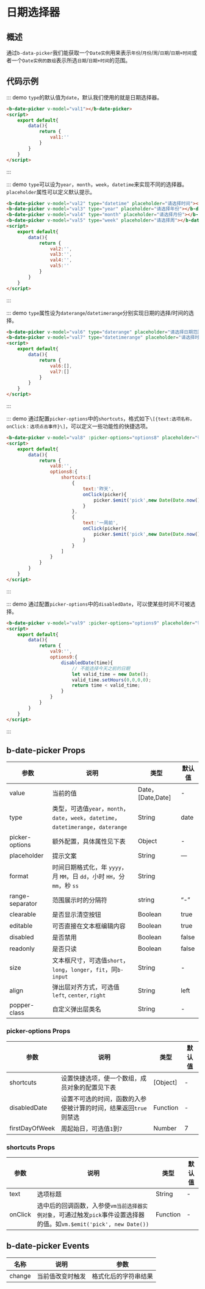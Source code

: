 <script>
    export default{
        data(){
            return {
                val1:'',
                val2:'',
                val3:'',
                val4:'',
                val5:'',
                val6:[],
                val7:[],
                val8:'',
                val9:'',
                options8:{
                    shortcuts:[
                        {
                            text:'昨天',
                            onClick(picker){
                                picker.$emit('pick',new Date(Date.now() - 24 * 3600000));
                            }
                        },
                        {
                            text:'一周前',
                            onClick(picker){
                                picker.$emit('pick',new Date(Date.now() - 7 * 24 * 3600000));
                            }
                        }
                    ]
                },
                options9:{
                    disabledDate(time){
                        let valid_time = new Date();
                        valid_time.setHours(0,0,0,0);
                        return time < valid_time;
                    }
                }
            }
        }
    }
</script>

# 日期选择器

## 概述

通过`b-data-picker`我们能获取一个`Date实例`用来表示`年份`/`月份`/`周`/`日期`/`日期+时间`或者一个`Date实例的数组`表示所选`日期`/`日期+时间`的范围。

## 代码示例

::: demo `type`的默认值为`date`，默认我们使用的就是日期选择器。
```html
<b-date-picker v-model="val1"></b-date-picker>
<script>
    export default{
        data(){
            return {
                val1:''
            }
        }
    }
</script>
```
:::

::: demo `type`可以设为`year`，`month`，`week`，`datetime`来实现不同的选择器。`placeholder`属性可以定义默认提示。
```html
<b-date-picker v-model="val2" type="datetime" placeholder="请选择时间"></b-date-picker>
<b-date-picker v-model="val3" type="year" placeholder="请选择年份"></b-date-picker>
<b-date-picker v-model="val4" type="month" placeholder="请选择月份"></b-date-picker>
<b-date-picker v-model="val5" type="week" placeholder="请选择周"></b-date-picker>
<script>
    export default{
        data(){
            return {
                val2:'',
                val3:'',
                val4:'',
                val5:''
            }
        }
    }
</script>
```
:::

::: demo `type`属性设为`daterange`/`datetimerange`分别实现日期的选择/时间的选择。
```html
<b-date-picker v-model="val6" type="daterange" placeholder="请选择日期范围"></b-date-picker>
<b-date-picker v-model="val7" type="datetimerange" placeholder="请选择时间范围"></b-date-picker>
<script>
    export default{
        data(){
            return {
                val6:[],
                val7:[]
            }
        }
    }
</script>
```
:::

::: demo 通过配置`picker-options`中的`shortcuts`，格式如下`\[{text:选项名称，onClick：选项点击事件}\]`，可以定义一些功能性的快捷选项。
```html
<b-date-picker v-model="val8" :picker-options="options8" placeholder="带快捷选项"></b-date-picker>
<script>
    export default{
        data(){
            return {
                val8:'',
                options8:{
                    shortcuts:[
                        {
                            text:'昨天',
                            onClick(picker){
                                picker.$emit('pick',new Date(Date.now() - 24 * 3600000));
                            }
                        },
                        {
                            text:'一周前',
                            onClick(picker){
                                picker.$emit('pick',new Date(Date.now() - 7 * 24 * 3600000));
                            }
                        }
                    ]
                }
            }
        }
    }
</script>
```
:::

::: demo 通过配置`picker-options`中的`disabledDate`，可以使某些时间不可被选择。
```html
<b-date-picker v-model="val9" :picker-options="options9" placeholder="带禁选"></b-date-picker>
<script>
    export default{
        data(){
            return {
                val9:'',
                options9:{
                    disabledDate(time){
                        // 不能选择今天之前的日期
                        let valid_time = new Date();
                        valid_time.setHours(0,0,0,0);
                        return time < valid_time;
                    }
                }
            }
        }
    }
</script>
```
:::

## b-date-picker Props

| 参数      | 说明          | 类型      | 默认值  |
|---------- |-------------- |---------- |-------- |
| value | 当前的值 | Date，\[Date,Date] | - |
| type | 类型，可选值`year`，`month`，`date`，`week`，`datetime`，`datetimerange`，`daterange` | String | date |
| picker-options | 额外配置，具体属性见下表 | Object | - |
| placeholder | 提示文案 | String | — |
| format | 时间日期格式化，年 `yyyy`，月 `MM`，日 `dd`，小时 `HH`，分 `mm`，秒 `ss`  | String | | yyyy-MM-dd |
| range-separator | 范围展示时的分隔符 | string | “-” |
| clearable | 是否显示清空按钮 | Boolean | true |
| editable | 可否直接在文本框编辑内容 | Boolean | true |
| disabled | 是否禁用 | Boolean | false |
| readonly | 是否只读 | Boolean | false |
| size     | 文本框尺寸，可选值`short`，`long`，`longer`，`fit`，同`b-input`    | String | - |
| align | 弹出层对齐方式，可选值`left`, `center`, `right` | String | left |
| popper-class | 自定义弹出层类名 | String | - |

### picker-options Props

| 参数 | 说明 | 类型 | 默认值  |
| ---- | --- |----- | ------ |
| shortcuts | 设置快捷选项，使一个数组，成员对象的配置见下表 | \[Object] | - |
| disabledDate | 设置不可选的时间，函数的入参使被计算的时间，结果返回`true`则禁选 | Function | - |
| firstDayOfWeek | 周起始日，可选值`1`到`7` | Number | 7 |

### shortcuts Props

| 参数      | 说明          | 类型      | 默认值  |
|---------- |-------------- |---------- |-------- |
| text | 选项标题 | String | - |
| onClick | 选中后的回调函数，入参使`vm当前选择器实例对象`，可通过触发`pick`事件设置选择器的值。如`vm.$emit('pick', new Date())` | Function | - |

## b-date-picker Events

| 名称  | 说明  | 参数  |
|---------- |-------- |---------- |
| change | 当前值改变时触发 | 格式化后的字符串结果 |
